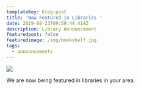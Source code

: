 ```yaml
---
templateKey: blog-post
title: 'Now Featured in Libraries '
date: 2019-08-23T09:59:44.414Z
description: Library Announcement
featuredpost: false
featuredimage: /img/bookshelf.jpg
tags:
  - announcements
---
```

![](/img/bookshelf.jpg)



We are now being featured in libraries in your area.
